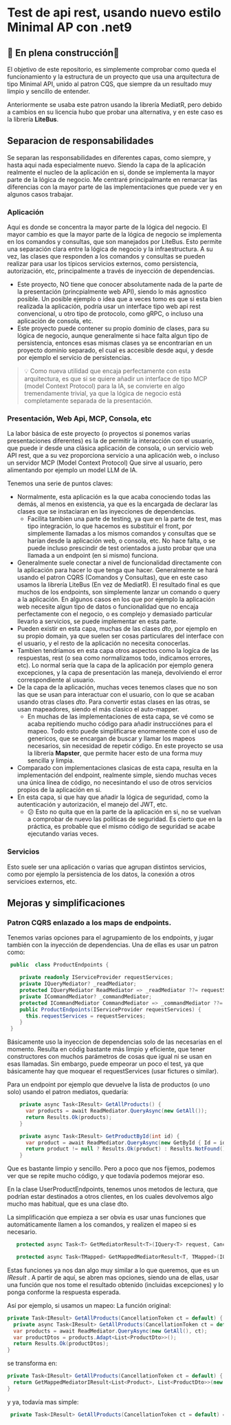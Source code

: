 # Test de api rest, usando nuevo estilo Minimal AP con .net9
## 🚧 En plena construcción🚧

El objetivo de este repositorio, es simplemente comprobar como queda el funcionamiento y la estructura de un proyecto que usa una arquitectura de tipo Minimal API, unido al patron CQS, que siempre da un resultado muy limpio y sencillo de entender.

Anteriormente se usaba este patron usando la librería MediatR, pero debido a cambios en su licencia hubo que probar una alternativa, y en este caso es la librería **LiteBus**.


## Separacion de responsabilidades

Se separan las responsabilidades en diferentes capas, como siempre, y hasta aqui nada especialmente nuevo. Siendo la capa de la aplicación realmente el nucleo de la aplicación en si, donde se implementa la mayor parte de la lógica de negocio. Me centraré principalmante en remarcar las diferencias con la mayor parte de las implementaciones que puede ver y en algunos casos trabajar.

### Aplicación

Aquí es donde se concentra la mayor parte de la lógica del negocio. El mayor cambio es que la mayor parte de la lógica de negocio se implementa en los comandos y consultas, que son manejados por LiteBus. Esto permite una separación clara entre la lógica de negocio y la infraestructura. A su vez, las clases que responden a los comandos y consultas se pueden  realizar para usar los típicos servicios externos, como persistencia, autorización, etc, principalmente a través de inyección de dependencias.

- Este proyecto, NO tiene que conocer absolutamente nada de la parte de la presentación (princpialmente web API), siendo lo más agnostico posible. Un posible ejemplo o idea que a veces tomo es que si esta bien realizada la aplicación, podría usar un interface tipo web api rest convencional, u otro tipo de protocolo, como gRPC, o incluso una aplicación de consola, etc. 
- Este proyecto puede contener su propio dominio de clases, para su lógica de negocio, aunque generalmente si hace falta algun tipo de persistencia, entonces esas mismas clases ya se encontrarían en un proyecto dominio separado, el cual es accesible desde aqui, y desde por ejemplo el servicio de persistencias.


> 💡 Como nueva utilidad que encaja perfectamente con esta arquitectura, es que si se quiere añadir un interface de tipo MCP (model Context Protocol) para la IA, se convierte en algo tremendamente trivial, ya que la lógica de negocio está completamente separada de la presentación.


### Presentación, Web Api, MCP, Consola, etc

La labor básica de este proyecto (o proyectos si ponemos varias presentaciones diferentes) es la de permitir la interacción con el usuario, que puede ir desde una clásica aplicación de consola, o un servicio web API rest, que a su vez proporciona servicio a una aplicación web, o incluso un servidor MCP (Model Context Protocol) Que sirve al usuario, pero alimentando por ejemplo un model LLM de IA.

Tenemos una serie de puntos claves:

- Normalmente, esta aplicación es la que acaba conociendo todas las demás, al menos en existencia, ya que es la encargada de declarar las clases que se instaciaran en las inyecciones de dependencias.
  - Facilita tambien una parte de testing, ya que en la parte de test, mas tipo integración, lo que hacemos es substituir el front, por simplemente llamadas a los mismos comandos y consultas que se harían desde la aplicación web, o consola, etc. No hace falta, o se puede incluso prescindir de test orientados a justo probar que una llamada a un endpoint (en si mismo) funciona.
- Generalmente suele conectar a nivel de funcionalidad directamente con la aplicación para hacer lo que tenga que hacer. Generalmente se hará usando el patron CQRS (Comandos y Consultas), que en este caso usamos la librería LiteBus (En vez de MediatR). El resultado final es que muchos de los endpoints, son simplemente lanzar un comando o query a la aplicación. En algunos casos en los que por ejemplo la aplicación web necesite algun tipo de datos o funcionalidad que no encaja perfectamente con el negocio, o es complejo y demasiado particular llevarlo a servicios, se puede implementar en esta parte.
- Pueden existir en esta capa, muchas de las clases *dto*, por ejemplo en su propio domain, ya que suelen ser cosas particulares del interface con el usuario, y el resto de la aplicación no necesita conocerlas.
- Tambien tendríamos en esta capa otros aspectos como la logíca de las respuestas, rest (o sea como normalizamos todo, indicamos errores, etc). Lo normal sería que la capa de la aplicación por ejemplo genera excepciones, y la capa de presentación las maneja, devolviendo el error correspondiente al usuario.
- De la capa de la aplicación, muchas veces tenemos clases que no son las que se usan para interactuar con el usuario, con lo que se acaban usando otras clases *dto*. Para convertir estas clases en las otras, se usan mapeadores, siendo el más clasico el auto-mapper. 
  - En muchas de las implementaciones de esta capa, se vé como se acaba repitiendo mucho código para añadir instrucciónes para el mapeo. Todo esto puede simplificarse enormemente con el uso de genericos, que se encargan de buscar y llamar los mapeos necesarios, sin necesidad de repetir código. En este proyecto se usa la librería **Mapster**, que permite hacer esto de una forma muy sencilla y limpia.
- Comparado con implementaciones clasicas de esta capa, resulta en la implementación del endpoint, realmente simple, siendo muchas veces una única línea de código, no necesintando el uso de otros servicios propios de la aplicación en si.
- En esta capa, si que hay que añadir la lógica de seguridad, como la autenticación y autorización, el manejo del JWT, etc. 
  - 😕 Esto no quita que en la parte de la aplicación en si, no se vuelvan a comprobar de nuevo las politicas de seguridad. Es cierto que en la práctica, es probable que el mismo código de seguridad se acabe ejecutando varias veces.


### Servicios

Esto suele ser una aplicación o varias que agrupan distintos servicios, como por ejemplo la persistencia de los datos, la conexión a otros servicioes externos, etc. 


## Mejoras y simplificaciones

### Patron CQRS enlazado a los maps de endpoints.

Tenemos varias opciones para el agrupamiento de los endpoints, y jugar también con la inyección de dependencias. Una de ellas es usar un patron como:

```csharp
 public  class ProductEndpoints {

    private readonly IServiceProvider requestServices;
    private IQueryMediator? _readMediator;
    protected IQueryMediator ReadMediator => _readMediator ??= requestServices.GetRequiredService<IQueryMediator>();
    private ICommandMediator? _commandMediator;
    protected ICommandMediator CommandMediator => _commandMediator ??= requestServices.GetRequiredService<ICommandMediator>();
    public ProductEndpoints(IServiceProvider requestServices) {
      this.requestServices = requestServices;
    }
 }
```

Básicamente uso la inyeccion de dependencias solo de las necesarias en el momento. Resulta en códig bastante más limpio y eficiente, que tener constructores con muchos parámetros de cosas que igual ni se usan en esas llamadas.
Sin embargo, puede empeorar un poco el test, ya que básicamente hay que moquear el requestServices (usar fictures o similar).

Para un endpoint por ejemplo que devuelve la lista de productos (o uno solo) usando el patron mediatos, quedaría:

```csharp 
    private async Task<IResult> GetAllProducts() {
      var products = await ReadMediator.QueryAsync(new GetAll());
      return Results.Ok(products);
    }

    private async Task<IResult> GetProductById(int id) {
      var product = await ReadMediator.QueryAsync(new GetById { Id = id });
      return product != null ? Results.Ok(product) : Results.NotFound();
    }
```

Que es bastante limpio y sencillo. Pero a poco que nos fijemos, podemos ver que se repite mucho código, y que todavía podemos mejorar eso.


En la clase UserProductEndpoints, tenemos unos metodos de lectura, que podrían estar destinados a otros clientes, en los cuales devolvemos algo mucho mas habitual, que es una clase dto.

La simplificación que empieza a ser obvia es usar unas funciones que automáticamente llamen a los comandos, y realizen el mapeo si es necesario.

```csharp
   protected async Task<T> GetMediatorResult<T>(IQuery<T> request, CancellationToken cancellationToken) {...}

   protected async Task<TMapped> GetMappedMediatorResult<T, TMapped>(IQuery<T> request, CancellationToken cancellationToken) {...}
```

Estas funciones ya nos dan algo muy similar a lo que queremos, que es un *IResult* . A partir de aquí, se abren mas opciones, siendo una de ellas, usar una función que nos tome el resultado obtenido (incluidas excepciones) y lo ponga conforme la respuesta esperada.



Así por ejemplo, si usamos un mapeo:
La función original:

```csharp
private Task<IResult> GetAllProducts(CancellationToken ct = default) {
  private async Task<IResult> GetAllProducts(CancellationToken ct = default) {
  var products = await ReadMediator.QueryAsync(new GetAll(), ct);
  var productDtos = products.Adapt<List<ProductDto>>();
  return Results.Ok(productDtos);
}
```


se transforma en:
```csharp
private Task<IResult> GetAllProducts(CancellationToken ct = default) {
  return GetMappedMediatorIResult<List<Product>, List<ProductDto>>(new GetAll(),null, ct);     
}
```

y ya, todavía mas simple:
```csharp
 private Task<IResult> GetAllProducts(CancellationToken ct = default) => GetMappedMediatorIResult<List<Product>, List<ProductDto>>(new GetAll(), null, ct);
 ```

